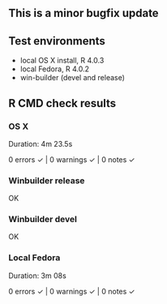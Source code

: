 ## This is a minor bugfix update 



## Test environments
* local OS X install, R 4.0.3
* local Fedora, R 4.0.2 
* win-builder (devel and release)

## R CMD check results

### OS X

Duration: 4m 23.5s

0 errors ✓ | 0 warnings ✓ | 0 notes ✓

### Winbuilder release

OK

### Winbuilder devel

OK


### Local Fedora

Duration: 3m 08s

0 errors ✓ | 0 warnings ✓ | 0 notes ✓

